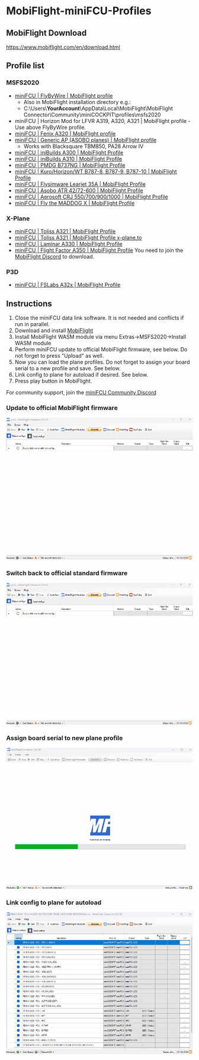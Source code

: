 # MobiFlight-miniFCU-Profiles

## MobiFlight Download
https://www.mobiflight.com/en/download.html

## Profile list

### MSFS2020
- [miniFCU | FlyByWire | MobiFlight profile](https://github.com/MobiFlight/MobiFlight-Connector/blob/main/Community/miniCOCKPIT/profiles/msfs2020/FBW-a320.mcc)
  - Also in MobiFlight installation directory e.g.:
  - C:\Users\\**YourAccount**\AppData\Local\MobiFlight\MobiFlight Connector\Community\miniCOCKPIT\profiles\msfs2020
- miniFCU | Horizon Mod for LFVR A319, A320, A321 | MobiFlight profile - Use above FlyByWire profile.
- [miniFCU | Fenix A320 | MobiFlight profile](https://flightsim.to/file/67139/fenix-a320-minicockpit-minifcu-mobiflight-profile-quartz-displays-full-installation)
- [miniFCU | Generic AP (ASOBO planes) | MobiFlight profile](https://flightsim.to/file/67143/generic-ap-asobo-planes-minicockpit-minifcu-mobiflight-profile-full-installation)
   - Works with Blacksquare TBM850, PA28 Arrow IV
- [miniFCU | iniBuilds A300 | MobiFlight Profile](https://flightsim.to/file/66522/minifcu-inibuilds-a300-profile)
- [miniFCU | iniBuilds A310 | MobiFlight Profile](https://flightsim.to/file/69432/minifcu-inibuilds-a310-profile)
- [miniFCU | PMDG B737NG | MobiFlight Profile](https://flightsim.to/file/66653/pmdg-b737ng-minicockpit-minifcu-mobiflight-profiles)
- [miniFCU | Kuro/Horizon/WT B787-8, B787-9, B787-10 | MobiFlight Profile](https://flightsim.to/file/67371/wt-kuro-horizon-b787-minicockpit-minifcu-mobiflight-profiles)
- [miniFCU | Flysimware Learjet 35A | MobiFlight Profile](https://flightsim.to/file/67951/flysimware-learjet-35a-minicockpit-minifcu-mobiflight-profile)
- [miniFCU | Asobo ATR 42/72-600 | MobiFlight Profile](https://flightsim.to/file/69229/asobo-atr-600-minicockpit-minifcu-mobiflight-profile)
- [miniFCU | Aerosoft CRJ 550/700/900/1000 | MobiFlight Profile](https://flightsim.to/file/69389/aerosoft-crj-550-700-900-1000-minicockpit-minifcu-mobiflight-profile)
- [miniFCU | Fly the MADDOG X | MobiFlight Profile](https://flightsim.to/file/68958/fly-the-maddog-x-minicockpit-minifcu-mobiflight-profile)

### X-Plane
- [miniFCU | Toliss A321 | MobiFlight Profile](https://github.com/eric-schalk/MobiFlightProfiles/releases)
- [miniFCU | Toliss A321 | MobiFlight Profile x-plane.to](https://x-plane.to/file/1254/minifcu-mobiflight-profile-for-toliss-a321)
- [miniFCU | Laminar A330 | MobiFlight Profile](https://github.com/eric-schalk/MobiFlightProfiles/releases)
- [miniFCU | Flight Factor A350 | MobiFlight Profile](https://discord.com/channels/608690978081210392/1190043120914665542/1193208598298382417) You need to join the [MobiFlight Discord]( https://discord.gg/QjCQXSQs5K) to download.

### P3D
- [miniFCU | FSLabs A32x | MobiFlight Profile](https://github.com/Koseng/MobiFlight-miniFCU-Profiles/releases/latest)

## Instructions
1) Close the miniFCU data link software. It is not needed and conflicts if run in parallel.
2) Download and install [MobiFlight](https://www.mobiflight.com/en/download.html)
3) Install MobiFlight WASM module via menu Extras->MSFS2020->Install WASM module
4) Perform miniFCU update to official MobiFlight firmware, see below. Do not forget to press "Upload" as well.
5) Now you can load the plane profiles. Do not forget to assign your board serial to a new profile and save. See below.
6) Link config to plane for autoload if desired. See below.
7) Press play button in MobiFlight.

For community support, join the [miniFCU Community Discord](https://discord.gg/63ypEhYkft)

### Update to official MobiFlight firmware
![Update firmware](doc/UpdateFirmware.gif)

### Switch back to official standard firmware
![Reset firmware](doc/ResetFirmware.gif)

### Assign board serial to new plane profile
![Assign board](doc/AssignBoard.gif)

### Link config to plane for autoload
![Link config](doc/LinkConfig.gif)

